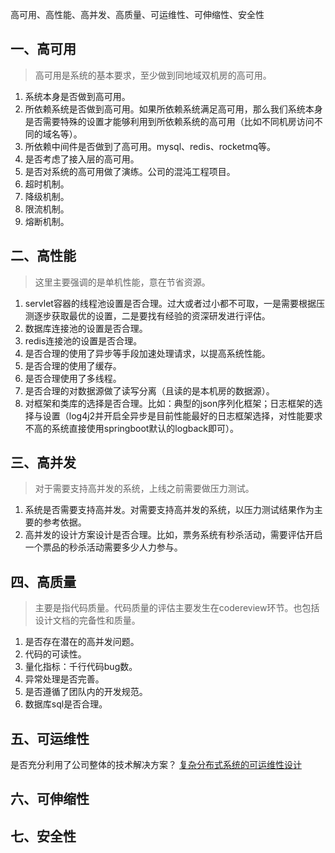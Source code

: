 高可用、高性能、高并发、高质量、可运维性、可伸缩性、安全性

## 一、高可用
> 高可用是系统的基本要求，至少做到同地域双机房的高可用。
1. 系统本身是否做到高可用。
2. 所依赖系统是否做到高可用。如果所依赖系统满足高可用，那么我们系统本身是否需要特殊的设置才能够利用到所依赖系统的高可用（比如不同机房访问不同的域名等）。
3. 所依赖中间件是否做到了高可用。mysql、redis、rocketmq等。
4. 是否考虑了接入层的高可用。
5. 是否对系统的高可用做了演练。公司的混沌工程项目。
6. 超时机制。
7. 降级机制。
8. 限流机制。
9. 熔断机制。

## 二、高性能
> 这里主要强调的是单机性能，意在节省资源。
1. servlet容器的线程池设置是否合理。过大或者过小都不可取，一是需要根据压测逐步获取最优的设置，二是要找有经验的资深研发进行评估。
2. 数据库连接池的设置是否合理。
3. redis连接池的设置是否合理。
4. 是否合理的使用了异步等手段加速处理请求，以提高系统性能。
5. 是否合理的使用了缓存。
6. 是否合理使用了多线程。
7. 是否合理的对数据源做了读写分离（且读的是本机房的数据源）。
8. 对框架和类库的选择是否合理。比如：典型的json序列化框架；日志框架的选择与设置（log4j2并开启全异步是目前性能最好的日志框架选择，对性能要求不高的系统直接使用springboot默认的logback即可）。

## 三、高并发
> 对于需要支持高并发的系统，上线之前需要做压力测试。
1. 系统是否需要支持高并发。对需要支持高并发的系统，以压力测试结果作为主要的参考依据。
2. 高并发的设计方案设计是否合理。比如，票务系统有秒杀活动，需要评估开启一个票品的秒杀活动需要多少人力参与。

## 四、高质量
> 主要是指代码质量。代码质量的评估主要发生在codereview环节。也包括设计文档的完备性和质量。
1. 是否存在潜在的高并发问题。
2. 代码的可读性。
3. 量化指标：千行代码bug数。
4. 异常处理是否完善。
5. 是否遵循了团队内的开发规范。
6. 数据库sql是否合理。

## 五、可运维性

是否充分利用了公司整体的技术解决方案？
[复杂分布式系统的可运维性设计](https://sq.163yun.com/blog/article/200748188874764288)

## 六、可伸缩性

## 七、安全性
